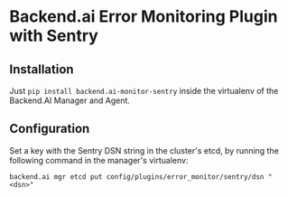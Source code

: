 # Backend.ai Error Monitoring Plugin with Sentry

## Installation

Just `pip install backend.ai-monitor-sentry` inside the virtualenv of the Backend.AI Manager and Agent.

## Configuration

Set a key with the Sentry DSN string in the cluster's etcd, by running the following command in the manager's virtualenv:
```
backend.ai mgr etcd put config/plugins/error_monitor/sentry/dsn "<dsn>"
```
